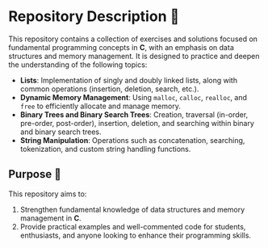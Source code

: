 # Repository Description 📘

This repository contains a collection of exercises and solutions focused on fundamental programming concepts in **C**, with an emphasis on data structures and memory management. It is designed to practice and deepen the understanding of the following topics:

- **Lists**: Implementation of singly and doubly linked lists, along with common operations (insertion, deletion, search, etc.).
- **Dynamic Memory Management**: Using `malloc`, `calloc`, `realloc`, and `free` to efficiently allocate and manage memory.
- **Binary Trees and Binary Search Trees**: Creation, traversal (in-order, pre-order, post-order), insertion, deletion, and searching within binary and binary search trees.
- **String Manipulation**: Operations such as concatenation, searching, tokenization, and custom string handling functions.

## Purpose 🎯

This repository aims to:

1. Strengthen fundamental knowledge of data structures and memory management in **C**.
2. Provide practical examples and well-commented code for students, enthusiasts, and anyone looking to enhance their programming skills.

